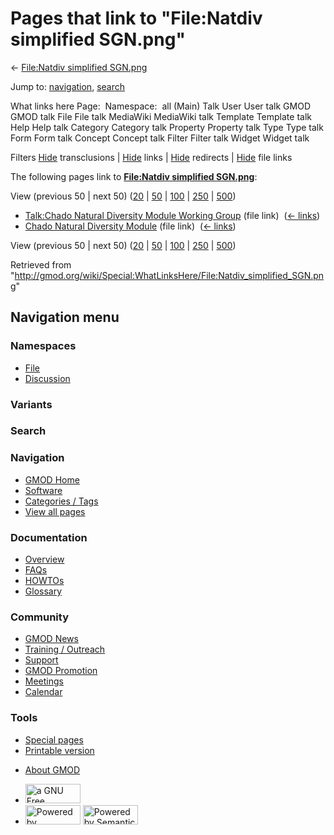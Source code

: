 <div id="mw-page-base" class="noprint">

</div>

<div id="mw-head-base" class="noprint">

</div>

<div id="content" class="mw-body" role="main">

<span id="top"></span>

<div id="mw-js-message" style="display:none;">

</div>



# <span dir="auto">Pages that link to "File:Natdiv simplified SGN.png"</span>

<div id="bodyContent">

<div id="contentSub">

← [File:Natdiv simplified
SGN.png](/wiki/File:Natdiv_simplified_SGN.png "File:Natdiv simplified SGN.png")

</div>

<div id="jump-to-nav" class="mw-jump">

Jump to: [navigation](#mw-navigation), [search](#p-search)

</div>

<div id="mw-content-text">

What links here Page:  Namespace:  all (Main) Talk User User talk GMOD
GMOD talk File File talk MediaWiki MediaWiki talk Template Template talk
Help Help talk Category Category talk Property Property talk Type Type
talk Form Form talk Concept Concept talk Filter Filter talk Widget
Widget talk

Filters
[Hide](/mediawiki/index.php?title=Special:WhatLinksHere/File:Natdiv_simplified_SGN.png&hidetrans=1 "Special:WhatLinksHere/File:Natdiv simplified SGN.png")
transclusions \|
[Hide](/mediawiki/index.php?title=Special:WhatLinksHere/File:Natdiv_simplified_SGN.png&hidelinks=1 "Special:WhatLinksHere/File:Natdiv simplified SGN.png")
links \|
[Hide](/mediawiki/index.php?title=Special:WhatLinksHere/File:Natdiv_simplified_SGN.png&hideredirs=1 "Special:WhatLinksHere/File:Natdiv simplified SGN.png")
redirects \|
[Hide](/mediawiki/index.php?title=Special:WhatLinksHere/File:Natdiv_simplified_SGN.png&hideimages=1 "Special:WhatLinksHere/File:Natdiv simplified SGN.png")
file links

The following pages link to **[File:Natdiv simplified
SGN.png](/wiki/File:Natdiv_simplified_SGN.png "File:Natdiv simplified SGN.png")**:

View (previous 50 \| next 50)
([20](/mediawiki/index.php?title=Special:WhatLinksHere/File:Natdiv_simplified_SGN.png&limit=20 "Special:WhatLinksHere/File:Natdiv simplified SGN.png")
\|
[50](/mediawiki/index.php?title=Special:WhatLinksHere/File:Natdiv_simplified_SGN.png&limit=50 "Special:WhatLinksHere/File:Natdiv simplified SGN.png")
\|
[100](/mediawiki/index.php?title=Special:WhatLinksHere/File:Natdiv_simplified_SGN.png&limit=100 "Special:WhatLinksHere/File:Natdiv simplified SGN.png")
\|
[250](/mediawiki/index.php?title=Special:WhatLinksHere/File:Natdiv_simplified_SGN.png&limit=250 "Special:WhatLinksHere/File:Natdiv simplified SGN.png")
\|
[500](/mediawiki/index.php?title=Special:WhatLinksHere/File:Natdiv_simplified_SGN.png&limit=500 "Special:WhatLinksHere/File:Natdiv simplified SGN.png"))

- [Talk:Chado Natural Diversity Module Working
  Group](/wiki/Talk:Chado_Natural_Diversity_Module_Working_Group "Talk:Chado Natural Diversity Module Working Group")
  (file link) ‎ <span class="mw-whatlinkshere-tools">([←
  links](/mediawiki/index.php?title=Special:WhatLinksHere&target=Talk%3AChado+Natural+Diversity+Module+Working+Group "Special:WhatLinksHere"))</span>
- [Chado Natural Diversity
  Module](/wiki/Chado_Natural_Diversity_Module "Chado Natural Diversity Module")
  (file link) ‎ <span class="mw-whatlinkshere-tools">([←
  links](/mediawiki/index.php?title=Special:WhatLinksHere&target=Chado+Natural+Diversity+Module "Special:WhatLinksHere"))</span>

View (previous 50 \| next 50)
([20](/mediawiki/index.php?title=Special:WhatLinksHere/File:Natdiv_simplified_SGN.png&limit=20 "Special:WhatLinksHere/File:Natdiv simplified SGN.png")
\|
[50](/mediawiki/index.php?title=Special:WhatLinksHere/File:Natdiv_simplified_SGN.png&limit=50 "Special:WhatLinksHere/File:Natdiv simplified SGN.png")
\|
[100](/mediawiki/index.php?title=Special:WhatLinksHere/File:Natdiv_simplified_SGN.png&limit=100 "Special:WhatLinksHere/File:Natdiv simplified SGN.png")
\|
[250](/mediawiki/index.php?title=Special:WhatLinksHere/File:Natdiv_simplified_SGN.png&limit=250 "Special:WhatLinksHere/File:Natdiv simplified SGN.png")
\|
[500](/mediawiki/index.php?title=Special:WhatLinksHere/File:Natdiv_simplified_SGN.png&limit=500 "Special:WhatLinksHere/File:Natdiv simplified SGN.png"))

</div>

<div class="printfooter">

Retrieved from
"<http://gmod.org/wiki/Special:WhatLinksHere/File:Natdiv_simplified_SGN.png>"

</div>

<div id="catlinks" class="catlinks catlinks-allhidden">

</div>

<div class="visualClear">

</div>

</div>

</div>

<div id="mw-navigation">

## Navigation menu

<div id="mw-head">



<div id="left-navigation">

<div id="p-namespaces" class="vectorTabs" role="navigation"
aria-labelledby="p-namespaces-label">

### Namespaces

- <span id="ca-nstab-image"><a href="/wiki/File:Natdiv_simplified_SGN.png" accesskey="c"
  title="View the file page [c]">File</a></span>
- <span id="ca-talk"><a
  href="/mediawiki/index.php?title=File_talk:Natdiv_simplified_SGN.png&amp;action=edit&amp;redlink=1"
  accesskey="t"
  title="Discussion about the content page [t]">Discussion</a></span>

</div>

<div id="p-variants" class="vectorMenu emptyPortlet" role="navigation"
aria-labelledby="p-variants-label">

### 

### Variants[](#)

<div class="menu">

</div>

</div>

</div>

<div id="right-navigation">





</div>

<div id="p-search" role="search">

### Search

<div id="simpleSearch">

</div>

</div>

</div>

</div>

<div id="mw-panel">

<div id="p-logo" role="banner">

<a href="/wiki/Main_Page"
style="background-image: url(http://gmod.org/images/GMOD-cogs.png);"
title="Visit the main page"></a>

</div>

<div id="p-Navigation" class="portal" role="navigation"
aria-labelledby="p-Navigation-label">

### Navigation

<div class="body">

- <span id="n-GMOD-Home">[GMOD Home](/wiki/Main_Page)</span>
- <span id="n-Software">[Software](/wiki/GMOD_Components)</span>
- <span id="n-Categories-.2F-Tags">[Categories /
  Tags](/wiki/Categories)</span>
- <span id="n-View-all-pages">[View all
  pages](/wiki/Special:AllPages)</span>

</div>

</div>

<div id="p-Documentation" class="portal" role="navigation"
aria-labelledby="p-Documentation-label">

### Documentation

<div class="body">

- <span id="n-Overview">[Overview](/wiki/Overview)</span>
- <span id="n-FAQs">[FAQs](/wiki/Category:FAQ)</span>
- <span id="n-HOWTOs">[HOWTOs](/wiki/Category:HOWTO)</span>
- <span id="n-Glossary">[Glossary](/wiki/Glossary)</span>

</div>

</div>

<div id="p-Community" class="portal" role="navigation"
aria-labelledby="p-Community-label">

### Community

<div class="body">

- <span id="n-GMOD-News">[GMOD News](/wiki/GMOD_News)</span>
- <span id="n-Training-.2F-Outreach">[Training /
  Outreach](/wiki/Training_and_Outreach)</span>
- <span id="n-Support">[Support](/wiki/Support)</span>
- <span id="n-GMOD-Promotion">[GMOD
  Promotion](/wiki/GMOD_Promotion)</span>
- <span id="n-Meetings">[Meetings](/wiki/Meetings)</span>
- <span id="n-Calendar">[Calendar](/wiki/Calendar)</span>

</div>

</div>

<div id="p-tb" class="portal" role="navigation"
aria-labelledby="p-tb-label">

### Tools

<div class="body">

- <span id="t-specialpages"><a href="/wiki/Special:SpecialPages" accesskey="q"
  title="A list of all special pages [q]">Special pages</a></span>
- <span id="t-print"><a
  href="/mediawiki/index.php?title=Special:WhatLinksHere/File:Natdiv_simplified_SGN.png&amp;printable=yes"
  rel="alternate" accesskey="p"
  title="Printable version of this page [p]">Printable version</a></span>

</div>

</div>

</div>

</div>

<div id="footer" role="contentinfo">

- <span id="footer-places-about">[About
  GMOD](/wiki/GMOD:About "GMOD:About")</span>

<!-- -->

- <span id="footer-copyrightico">[<img src="http://www.gnu.org/graphics/gfdl-logo-small.png" width="88"
  height="31" alt="a GNU Free Documentation License" />](http://www.gnu.org/licenses/fdl-1.3.html)</span>
- <span id="footer-poweredbyico">[<img src="/mediawiki/skins/common/images/poweredby_mediawiki_88x31.png"
  width="88" height="31" alt="Powered by MediaWiki" />](//www.mediawiki.org/)
  [<img
  src="/mediawiki/extensions/SemanticMediaWiki/includes/../resources/images/smw_button.png"
  width="88" height="31" alt="Powered by Semantic MediaWiki" />](https://www.semantic-mediawiki.org/wiki/Semantic_MediaWiki)</span>

<div style="clear:both">

</div>

</div>

